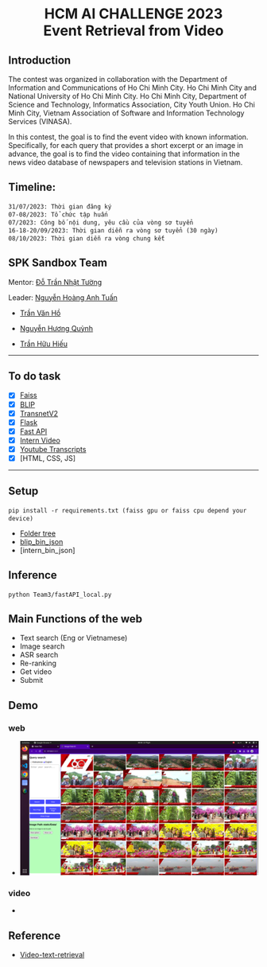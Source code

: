 <h1><center>HCM AI CHALLENGE 2023 <br> Event Retrieval from Video</center></h1>

## Introduction
The contest was organized in collaboration with the Department of Information and Communications of Ho Chi Minh City. Ho Chi Minh City and National University of Ho Chi Minh City. Ho Chi Minh City, Department of Science and Technology, Informatics Association, City Youth Union. Ho Chi Minh City, Vietnam Association of Software and Information Technology Services (VINASA).

In this contest, the goal is to find the event video with known information. Specifically, for each query that provides a short excerpt or an image in advance, the goal is to find the video containing that information in the news video database of newspapers and television stations in Vietnam.

## Timeline: 
    31/07/2023: Thời gian đăng ký
    07-08/2023: Tổ chức tập huấn
    07/2023: Công bố nội dung, yêu cầu của vòng sơ tuyển
    16-18-20/09/2023: Thời gian diễn ra vòng sơ tuyển (30 ngày)
    08/10/2023: Thời gian diễn ra vòng chung kết
## SPK Sandbox Team
Mentor: [Đỗ Trần Nhật Tường](https://github.com/dotrannhattuong)

Leader: [Nguyễn Hoàng Anh Tuấn](https://github.com/aTunass) 
- [Trần Văn Hồ ](https://github.com/tranvanhospk)

- [Nguyễn Hương Quỳnh](https://github.com/nguyenhuongquynh2607)

- [Trần Hữu Hiếu](https://github.com/HieuTran2019)
---
## To do task 
- [x] [Faiss](https://github.com/facebookresearch/faiss)
- [x] [BLIP](https://github.com/salesforce/BLIP)
- [x] [TransnetV2](https://github.com/soCzech/TransNetV2)
- [x] [Flask](https://github.com/pallets/flask)
- [x] [Fast API](https://github.com/tiangolo/fastapi)
- [x] [Intern Video](https://github.com/OpenGVLab/InternVideo)
- [x] [Youtube Transcripts](https://github.com/jdepoix/youtube-transcript-api)
- [x] [HTML, CSS, JS]
---
## Setup
```
pip install -r requirements.txt (faiss gpu or faiss cpu depend your device)

```
- [Folder tree](https://github.com/aTunass/AIC_2023/blob/main/docs/Folder_tree.txt)
- [blip_bin_json](https://drive.google.com/drive/folders/1WepsGul2H9KKWdyl9u4jMMrDoQs8WY2q?usp=sharing)
- [intern_bin_json]
## Inference
```
python Team3/fastAPI_local.py
```
## Main Functions of the web
- Text search (Eng or Vietnamese)
- Image search 
- ASR search
- Re-ranking
- Get video
- Submit
## Demo
### web
- ![UI](image/ui.png)
### video
- 
## Reference 
- [Video-text-retrieval](https://github.com/AIVIETNAMResearch/Video-Text-Retrieval/tree/main)